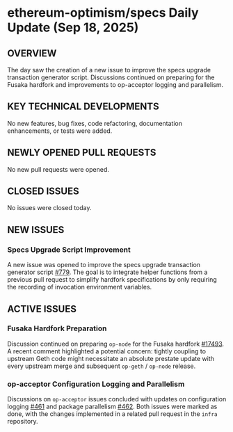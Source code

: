 # ethereum-optimism/specs Daily Update (Sep 18, 2025)
## OVERVIEW 
The day saw the creation of a new issue to improve the specs upgrade transaction generator script. Discussions continued on preparing for the Fusaka hardfork and improvements to op-acceptor logging and parallelism.

## KEY TECHNICAL DEVELOPMENTS
No new features, bug fixes, code refactoring, documentation enhancements, or tests were added.

## NEWLY OPENED PULL REQUESTS
No new pull requests were opened.

## CLOSED ISSUES
No issues were closed today.

## NEW ISSUES
### Specs Upgrade Script Improvement
A new issue was opened to improve the specs upgrade transaction generator script [#779](https://github.com/ethereum-optimism/specs/issues/779). The goal is to integrate helper functions from a previous pull request to simplify hardfork specifications by only requiring the recording of invocation environment variables.

## ACTIVE ISSUES
### Fusaka Hardfork Preparation
Discussion continued on preparing `op-node` for the Fusaka hardfork [#17493](https://github.com/ethereum-optimism/specs/issues/17493). A recent comment highlighted a potential concern: tightly coupling to upstream Geth code might necessitate an absolute prestate update with every upstream merge and subsequent `op-geth` / `op-node` release.

### op-acceptor Configuration Logging and Parallelism
Discussions on `op-acceptor` issues concluded with updates on configuration logging [#461](https://github.com/ethereum-optimism/specs/issues/461) and package parallelism [#462](https://github.com/ethereum-optimism/specs/issues/462). Both issues were marked as done, with the changes implemented in a related pull request in the `infra` repository.